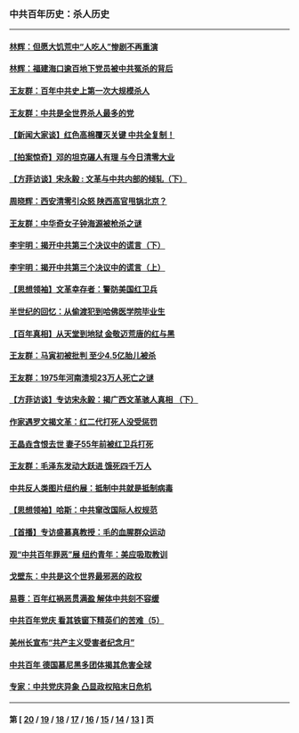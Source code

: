 ### 中共百年历史：杀人历史
---
#### [林辉：但愿大饥荒中“人吃人”惨剧不再重演](../../pages/nf1176106/n14020531.md?06300430) 
#### [林辉：福建海口逾百地下党员被中共冤杀的背后](../../pages/nf1176106/n13878946.md?06300430) 
#### [王友群：百年中共史上第一次大规模杀人](../../pages/nf1176106/n13863785.md?06300430) 
#### [王友群：中共是全世界杀人最多的党](../../pages/nf1176106/n13860689.md?06300430) 
#### [【新闻大家谈】红色高棉覆灭关键 中共全复制！](../../pages/nf1176106/n13850222.md?06300430) 
#### [【拍案惊奇】邓的坦克碾人有理 与今日清零大业](../../pages/nf1176106/n13729574.md?06300430) 
#### [【方菲访谈】宋永毅 : 文革与中共内部的倾轧（下）](../../pages/nf1176106/n13486836.md?06300430) 
#### [周晓辉：西安清零引众怒 陕西高官甩锅北京？](../../pages/nf1176106/n13484627.md?06300430) 
#### [王友群：中华奇女子钟海源被枪杀之谜](../../pages/nf1176106/n13430555.md?06300430) 
#### [李宇明：揭开中共第三个决议中的谎言（下）](../../pages/nf1176106/n13389389.md?06300430) 
#### [李宇明：揭开中共第三个决议中的谎言（上）](../../pages/nf1176106/n13388697.md?06300430) 
#### [【思想领袖】文革幸存者：警防美国红卫兵](../../pages/nf1176106/n13339289.md?06300430) 
#### [半世纪的回忆：从偷渡犯到哈佛医学院毕业生](../../pages/nf1176106/n13345328.md?06300430) 
#### [【百年真相】从天堂到地狱 金敬迈荒唐的红与黑](../../pages/nf1176106/n13336995.md?06300430) 
#### [王友群：马寅初被批判 至少4.5亿胎儿被杀](../../pages/nf1176106/n13260313.md?06300430) 
#### [王友群：1975年河南溃坝23万人死亡之谜](../../pages/nf1176106/n13231576.md?06300430) 
#### [【方菲访谈】专访宋永毅：揭广西文革骇人真相 （下）](../../pages/nf1176106/n13209074.md?06300430) 
#### [作家遇罗文揭文革：红二代打死人没受惩罚](../../pages/nf1176106/n13205254.md?06300430) 
#### [王晶垚含恨去世 妻子55年前被红卫兵打死](../../pages/nf1176106/n13203590.md?06300430) 
#### [王友群：毛泽东发动大跃进 饿死四千万人](../../pages/nf1176106/n13177158.md?06300430) 
#### [中共反人类图片纽约展：抵制中共就是抵制病毒](../../pages/nf1176106/n13115371.md?06300430) 
#### [【思想领袖】哈斯：中共窜改国际人权规范](../../pages/nf1176106/n13053647.md?06300430) 
#### [【首播】专访盛慕真教授：毛的血腥群众运动](../../pages/nf1176106/n13091782.md?06300430) 
#### [观“中共百年罪恶”展 纽约青年：美应吸取教训](../../pages/nf1176106/n13085246.md?06300430) 
#### [戈壁东：中共是这个世界最邪恶的政权](../../pages/nf1176106/n13085641.md?06300430) 
#### [易蓉：百年红祸恶贯满盈 解体中共刻不容缓](../../pages/nf1176106/n13084455.md?06300430) 
#### [中共百年党庆 看其铁窗下精英们的苦难（5）](../../pages/nf1176106/n13076766.md?06300430) 
#### [美州长宣布“共产主义受害者纪念月”](../../pages/nf1176106/n13074024.md?06300430) 
#### [中共百年 德国慕尼黑多团体揭其危害全球](../../pages/nf1176106/n13068873.md?06300430) 
#### [专家：中共党庆异象 凸显政权陷末日危机](../../pages/nf1176106/n13067084.md?06300430) 

---
#### 第 [ [20](./20.md?06300430) / [19](./19.md?06300430) / [18](./18.md?06300430) / [17](./17.md?06300430) / [16](./16.md?06300430) / [15](./15.md?06300430) / [14](./14.md?06300430) / [13](./13.md?06300430) ] 页
